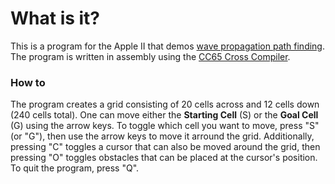 # What is it?
This is a program for the Apple II that demos [wave propagation path finding](https://youtu.be/0ihciMKlcP8). The program is written in assembly using the [CC65 Cross Compiler](https://cc65.github.io).

### How to
The program creates a grid consisting of 20 cells across and 12 cells down (240 cells total). One can move either the **Starting Cell** (S) or the **Goal Cell** (G) using the arrow keys. To toggle which cell you want to move, press "S" (or "G"), then use the arrow keys to move it arround the grid. Additionally, pressing "C" toggles a cursor that can also be moved around the grid, then pressing "O" toggles obstacles that can be placed at the cursor's position. To quit the program, press "Q".

